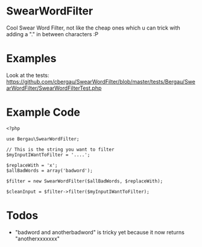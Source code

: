 SwearWordFilter
===

Cool Swear Word Filter, not like the cheap ones which u can trick with adding a "." in between characters :P

Examples
===

Look at the tests: https://github.com/cbergau/SwearWordFilter/blob/master/tests/Bergau/SwearWordFilter/SwearWordFilterTest.php

Example Code
===

    <?php
    
    use Bergau\SwearWordFilter;
    
    // This is the string you want to filter
    $myInputIWantToFilter = '....';
    
    $replaceWith = 'x';
    $allBadWords = array('badword');
    
    $filter = new SwearWordFilter($allBadWords, $replaceWith);
    
    $cleanInput = $filter->filter($myInputIWantToFilter);

Todos
===

 - "badword and anotherbadword" is tricky yet because it now returns "anotherxxxxxxx"
